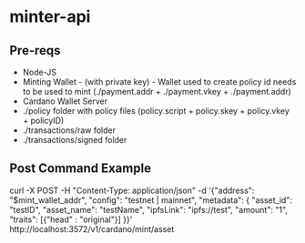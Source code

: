 # minter-api


## Pre-reqs

* Node-JS
* Minting Wallet - (with private key) - Wallet used to create policy id needs to be used to mint (./payment.addr + ./payment.vkey + ./payment.addr)
* Cardano Wallet Server
* ./policy folder with policy files (policy.script + policy.skey + policy.vkey + policyID)
* ./transactions/raw folder
* ./transactions/signed folder 

## Post Command Example

curl -X POST -H "Content-Type: application/json"     -d '{"address": "$mint_wallet_addr", "config": "testnet | mainnet", "metadata": { "asset_id": "testID", "asset_name": "testName", "ipfsLink": "ipfs://test", "amount": "1", "traits": [{"head" : "original"}] }}' http://localhost:3572/v1/cardano/mint/asset
